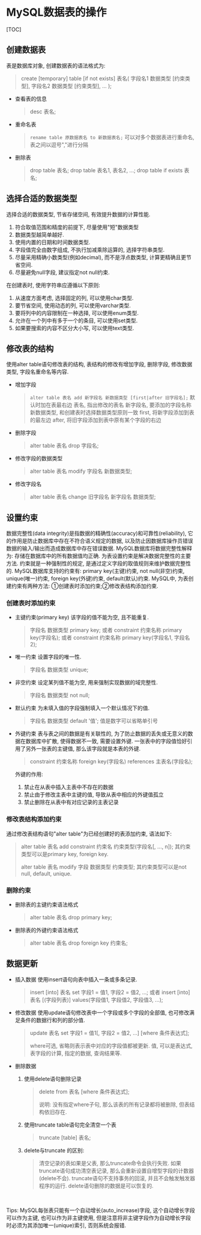 <!-- no way to love! -->
# MySQL数据表的操作

[TOC]

## 创建数据表

表是数据库对象, 创建数据表的语法格式为:

> create [temporary] table [if not exists] 表名(
> 字段名1 数据类型 [约束类型],
> 字段名2 数据类型 [约束类型],
> ...
> );

- 查看表的信息
    > desc 表名;

- 重命名表
    > `rename table 原数据表名 to 新数据表名;`
    > 可以对多个数据表进行重命名, 表之间以逗号","进行分隔

- 删除表
    > drop table 表名;
    > drop table 表名1, 表名2, ...;
    > drop table if exists 表名;

## 选择合适的数据类型

选择合适的数据类型, 节省存储空间, 有效提升数据的计算性能.

1. 符合取值范围和精度的前提下, 尽量使用"短"数据类型
2. 数据类型越简单越好.
3. 使用内置的日期和时间数据类型.
4. 字段值完全由数字组成, 不执行加减乘除运算的, 选择字符串类型.
5. 尽量采用精确小数类型(例如decimal), 而不是浮点数类型, 计算更精确且更节省空间.
6. 尽量避免null字段, 建议指定not null约束.

在创建表时, 使用字符串应遵循以下原则:

1. 从速度方面考虑, 选择固定的列, 可以使用char类型.
2. 要节省空间, 使用动态的列, 可以使用varchar类型.
3. 要将列中的内容限制在一种选择, 可以使用enum类型.
4. 允许在一个列中有多于一个的条目, 可以使用set类型.
5. 如果要搜索的内容不区分大小写, 可以使用text类型.

## 修改表的结构

使用alter table语句修改表的结构, 表结构的修改有增加字段, 删除字段, 修改数据类型, 字段名重命名等内容.

- 增加字段
    > `alter table 表名 add 新字段名 新数据类型 [first|after 旧字段名];`
    > 默认时加在表最右边
    > 表名, 指出修改的表名
    > 新字段名, 要添加的字段名称
    > 新数据类型, 和创建表时选择数据类型原则一致
    > first, 将新字段添加到表的最左边
    > after, 将旧字段添加到表中原有某个字段的右边

- 删除字段
    > alter table 表名 drop 字段名;

- 修改字段的数据类型
    > alter table 表名 modify 字段名 新数据类型;

- 修改字段名
    > alter table 表名 change 旧字段名 新字段名 数据类型;

## 设置约束

数据完整性(data integrity)是指数据的精确性(accuracy)和可靠性(reliability), 它的作用是防止数据库中存在不符合语义规定的数据, 以及防止因数据库操作员错误数据的输入/输出而造成数据库中存在错误数据.
MySQL数据库将数据完整性解释为: 存储在数据库中的所有数据值均正确.
为表设置约束是解决数据完整性的主要方法.
约束就是一种强制性的规定, 是通过定义字段的取值规则来维护数据完整性的.
MySQL数据库支持的约束有: primary key(主键)约束, not null(非空)约束, unique(唯一)约束, foreign key(外键)约束, default(默认)约束.
MySQL中, 为表创建约束有两种方法: ①创建表时添加约束;②修改表结构添加约束.

### 创建表时添加约束

- 主键约束(primary key)
    该字段的值不能为空, 且不能重复.
    > 字段名 数据类型 primary key;
    > 或者
    > constraint 约束名称 primary key(字段名);
    > 或者
    > constraint 约束名称 primary key(字段名1, 字段名2);

- 唯一约束
    设置字段的唯一性.
    > 字段名 数据类型 unique;

- 非空约束
    设定某列值不能为空, 用来强制实现数据的域完整性.
    > 字段名 数据类型 not null;

- 默认约束
    为未填入值的字段强制填入一个默认情况下的值.
    > 字段名 数据类型 default '值';
    > 值是数字可以省略单引号

- 外键约束
    表与表之间的数据是有关联性的, 为了防止数据的丢失或无意义的数据在数据库中扩散, 使得数据不一致, 需要设置外键.
    一张表中的字段值恰好引用了另外一张表的主键值, 那么该字段就是本表的外键.
    > constraint 约束名称 foreign key(字段名) references 主表名(字段名);

    外键的作用:
    1. 禁止在从表中插入主表中不存在的数据
    2. 禁止由于修改主表中主键的值, 导致从表中相应的外键值孤立
    3. 禁止删除在从表中有对应记录的主表记录

### 修改表结构添加约束

通过修改表结构语句"alter table"为已经创建好的表添加约束, 语法如下:
> alter table 表名 add constraint 约束名 约束类型(字段名[, ..., n]);
> 其约束类型可以是primary key, foreign key.
>
> alter table 表名 modify 字段 数据类型 约束类型;
> 其约束类型可以是not null, default, unique.

### 删除约束

- 删除表的主键约束语法格式
    > alter table 表名 drop primary key;

- 删除表的外键约束语法格式
    > alter table 表名 drop foreign key 约束名;

## 数据更新

- 插入数据
    使用insert语句向表中插入一条或多条记录.
    > insert [into] 表名 set 字段1 = 值1, 字段2 = 值2, ...;
    > 或者
    > insert [into] 表名 [(字段列表)] values(字段值1, 字段值2, 字段值3, ...);

- 修改数据
    使用update语句修改表中一个字段或多个字段的全部值, 也可修改满足条件的数据行和列的部分值.
    > update 表名 set 字段1 = 值1[, 字段2 = 值2, ...] [where 条件表达式];
    >
    > where可选, 省略则表示表中对应的字段值都被更新.
    > 值, 可以是表达式, 表字段的计算, 指定的数据, 查询结果等.

- 删除数据
    1. 使用delete语句删除记录
        > delete from 表名 [where 条件表达式];
        >
        > 说明: 没有指定where子句, 那么该表的所有记录都将被删除, 但表结构依旧存在.
    2. 使用truncate table语句完全清空一个表
        > truncate [table] 表名;

    3. delete与truncate 的区别:
        > 清空记录的表如果是父表, 那么truncate命令会执行失败.
        > 如果truncate语句成功清空表记录, 那么会重新设置自增型字段的计数器(delete不会).
        > truncate语句不支持事务的回滚, 并且不会触发触发器程序的运行.
        > delete语句删除的数据是可以恢复的.

<br/>

Tips: MySQL每张表只能有一个自动增长(auto_increase)字段, 这个自动增长字段可以作为主键, 也可以作为非主键使用, 但是注意将非主键字段作为自动增长字段时必须为其添加唯一(unique)索引, 否则系统会报错.
